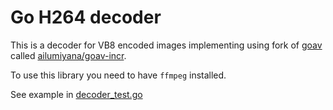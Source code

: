 # Go H264 decoder

This is a decoder for VB8 encoded images implementing using fork of [goav](https://github.com/giorgisio/goav) called [ailumiyana/goav-incr](https://github.com/ailumiyana/goav-incr).

To use this library you need to have `ffmpeg` installed.

See example in [decoder_test.go]()